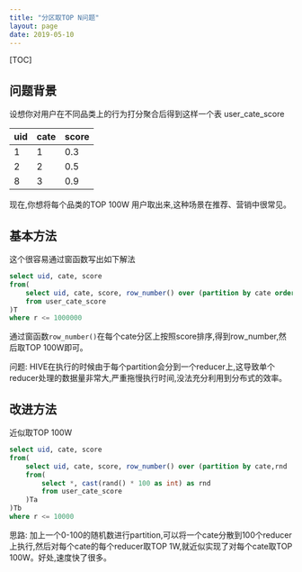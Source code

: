 ```yaml
---
title: "分区取TOP N问题"
layout: page
date: 2019-05-10
---
```

[TOC]

## 问题背景
设想你对用户在不同品类上的行为打分聚合后得到这样一个表 user_cate_score

|uid  |   cate |  score  |
|----|---------|---------|
| 1   |    1   |   0.3  |
| 2   |    2   |   0.5  |
| 8   |   3    |   0.9  |

现在,你想将每个品类的TOP 100W 用户取出来,这种场景在推荐、营销中很常见。

## 基本方法
这个很容易通过窗函数写出如下解法

```sql
select uid, cate, score
from(
    select uid, cate, score, row_number() over (partition by cate order by score desc) as r
    from user_cate_score
)T 
where r <= 1000000
```

通过窗函数`row_number()`在每个cate分区上按照score排序,得到row_number,然后取TOP 100W即可。

问题: HIVE在执行的时候由于每个partition会分到一个reducer上,这导致单个reducer处理的数据量非常大,严重拖慢执行时间,没法充分利用到分布式的效率。

## 改进方法
近似取TOP 100W

```sql
select uid, cate, score
from(
    select uid, cate, score, row_number() over (partition by cate,rnd  order by score desc) as r
    from(
        select *, cast(rand() * 100 as int) as rnd
        from user_cate_score
    )Ta
)Tb
where r <= 10000
```

思路: 加上一个0-100的随机数进行partition,可以将一个cate分散到100个reducer上执行,然后对每个cate的每个reducer取TOP 1W,就近似实现了对每个cate取TOP 100W。好处,速度快了很多。
